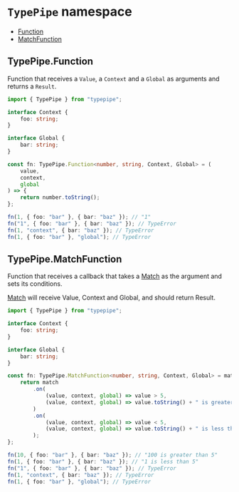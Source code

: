 # `TypePipe` namespace

- [Function](#typepipefunction)
- [MatchFunction](#typepipematchfunction)

## TypePipe.Function

Function that receives a `Value`, a `Context` and a `Global` as arguments and returns a `Result`.

```ts
import { TypePipe } from "typepipe";

interface Context {
	foo: string;
}

interface Global {
	bar: string;
}

const fn: TypePipe.Function<number, string, Context, Global> = (
	value,
	context,
	global
) => {
	return number.toString();
};

fn(1, { foo: "bar" }, { bar: "baz" }); // "1"
fn("1", { foo: "bar" }, { bar: "baz" }); // TypeError
fn(1, "context", { bar: "baz" }); // TypeError
fn(1, { foo: "bar" }, "global"); // TypeError
```

## TypePipe.MatchFunction

Function that receives a callback that takes a [Match](../../classes/Match/README.md#match) as the argument and sets its conditions.

[Match](../../classes/Match/README.md#match) will receive Value, Context and Global, and should return Result.

```ts
import { TypePipe } from "typepipe";

interface Context {
	foo: string;
}

interface Global {
	bar: string;
}

const fn: TypePipe.MatchFunction<number, string, Context, Global> = match => {
	return match
		.on(
			(value, context, global) => value > 5,
			(value, context, global) => value.toString() + " is greater than 5"
		)
		.on(
			(value, context, global) => value < 5,
			(value, context, global) => value.toString() + " is less than 5"
		);
};

fn(10, { foo: "bar" }, { bar: "baz" }); // "100 is greater than 5"
fn(1, { foo: "bar" }, { bar: "baz" }); // "1 is less than 5"
fn("1", { foo: "bar" }, { bar: "baz" }); // TypeError
fn(1, "context", { bar: "baz" }); // TypeError
fn(1, { foo: "bar" }, "global"); // TypeError
```
